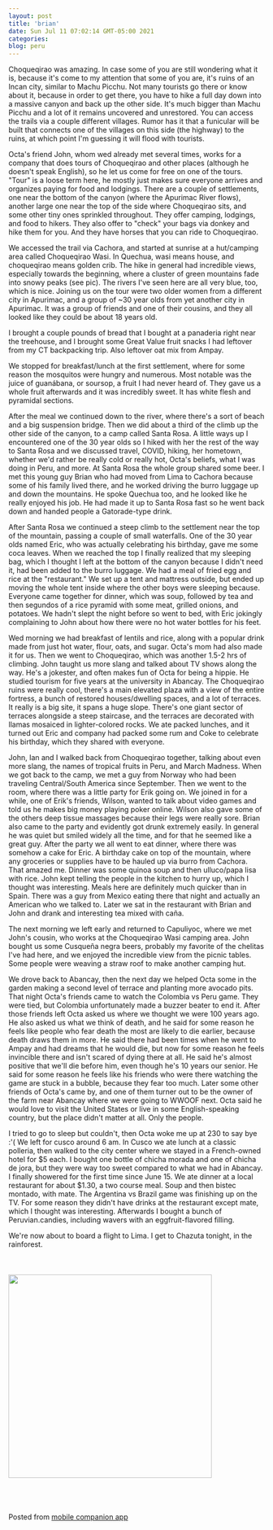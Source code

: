 ```yaml
---
layout: post
title: 'brian'
date: Sun Jul 11 07:02:14 GMT-05:00 2021
categories: 
blog: peru
---
```

Choqueqirao was amazing. In case some of you are still wondering what it is, because it's come to my attention that some of you are, it's ruins of an Incan city, similar to Machu Picchu. Not many tourists go there or know about it, because in order to get there, you have to hike a full day down into a massive canyon and back up the other side. It's much bigger than Machu Picchu and a lot of it remains uncovered and unrestored. You can access the trails via a couple different villages. Rumor has it that a funicular will be built that connects one of the villages on this side (the highway) to the ruins, at which point I'm guessing it will flood with tourists. 

Octa's friend John, whom wed already met several times, works for a company that does tours of Choqueqirao and other places (although he doesn't speak English), so he let us come for free on one of the tours. "Tour" is a loose term here, he mostly just makes sure everyone arrives and organizes paying for food and lodgings. There are a couple of settlements, one near the bottom of the canyon (where the Apurimac River flows), another large one near the top of the side where Choqueqirao sits, and some other tiny ones sprinkled throughout. They offer camping, lodgings, and food to hikers. They also offer to "check" your bags via donkey and hike them for you. And they have horses that you can ride to Choqueqirao.

We accessed the trail via Cachora, and started at sunrise at a hut/camping area called Choqueqirao Wasi. In Quechua, wasi means house, and choqueqirao means golden crib. The hike in general had incredible views, especially towards the beginning, where a cluster of green mountains fade into snowy peaks (see pic). The rivers I've seen here are all very blue, too, which is nice. Joining us on the tour were two older women from a different city in Apurimac, and a group of ~30 year olds from yet another city in Apurimac. It was a group of friends and one of their cousins, and they all looked like they could be about 18 years old.

I brought a couple pounds of bread that I bought at a panaderia right near the treehouse, and I brought some Great Value fruit snacks I had leftover from my CT backpacking trip. Also leftover oat mix from Ampay.

We stopped for breakfast/lunch at the first settlement, where for some reason the mosquitos were hungry and numerous. Most notable was the juice of guanábana, or soursop, a fruit I had never heard of. They gave us a whole fruit afterwards and it was incredibly sweet. It has white flesh and pyramidal sections. 

After the meal we continued down to the river, where there's a sort of beach and a big suspension bridge. Then we did about a third of the climb up the other side of the canyon, to a camp called Santa Rosa. A little ways up I encountered one of the 30 year olds so I hiked with her the rest of the way to Santa Rosa and we discussed travel, COVID, hiking, her hometown, whether we'd rather be really cold or really hot, Octa's beliefs, what I was doing in Peru, and more. At Santa Rosa the whole group shared some beer. I met this young guy Brian who had moved from Lima to Cachora because some of his family lived there, and he worked driving the burro luggage up and down the mountains. He spoke Quechua too, and he looked like he really enjoyed his job. He had made it up to Santa Rosa fast so he went back down and handed people a Gatorade-type drink. 

After Santa Rosa we continued a steep climb to the settlement near the top of the mountain, passing a couple of small waterfalls. One of the 30 year olds named Eric, who was actually celebrating his birthday, gave me some coca leaves. When we reached the top I finally realized that my sleeping bag, which I thought I left at the bottom of the canyon because I didn't need it, had been added to the burro luggage. We had a meal of fried egg and rice at the "restaurant." We set up a tent and mattress outside, but ended up moving the whole tent inside where the other boys were sleeping because. Everyone came together for dinner, which was soup, followed by tea and then segundos of a rice pyramid with some meat, grilled onions, and potatoes. We hadn't slept the night before so went to bed, with Eric jokingly complaining to John about how there were no hot water bottles for his feet.

Wed morning we had breakfast of lentils and rice, along with a popular drink made from just hot water, flour, oats, and sugar. Octa's mom had also made it for us. Then we went to Choqueqirao, which was another 1.5-2 hrs of climbing. John taught us more slang and talked about TV shows along the way. He's a jokester, and often makes fun of Octa for being a hippie. He studied tourism for five years at the university in Abancay. The Choqueqirao ruins were really cool, there's a main elevated plaza with a view of the entire fortress, a bunch of restored houses/dwelling spaces, and a lot of terraces. It really is a big site, it spans a huge slope. There's one giant sector of terraces alongside a steep staircase, and the terraces are decorated with llamas mosaiced in lighter-colored rocks. We ate packed lunches, and it turned out Eric and company had packed some rum and Coke to celebrate his birthday, which they shared with everyone.

John, Ian and I walked back from Choqueqirao together, talking about even more slang, the names of tropical fruits in Peru, and March Madness. When we got back to the camp, we met a guy from Norway who had been traveling Central/South America since September. Then we went to the room, where there was a little party for Erik going on. We joined in for a while, one of Erik's friends, Wilson, wanted to talk about video games and told us he makes big money playing poker online. Wilson also gave some of the others deep tissue massages because their legs were really sore. Brian also came to the party and evidently got drunk extremely easily. In general he was quiet but smiled widely all the time, and for that he seemed like a great guy. After the party we all went to eat dinner, where there was somehow a cake for Eric. A birthday cake on top of the mountain, where any groceries or supplies have to be hauled up via burro from Cachora. That amazed me. Dinner was some quinoa soup and then ulluco/papa lisa with rice. John kept telling the people in the kitchen to hurry up, which I thought was interesting. Meals here are definitely much quicker than in Spain. There was a guy from Mexico eating there that night and actually an American who we talked to. Later we sat in the restaurant with Brian and John and drank and interesting tea mixed with caña. 

The next morning we left early and returned to Capuliyoc, where we met John's cousin, who works at the Choqueqirao Wasi camping area. John bought us some Cusqueña negra beers, probably my favorite of the chelitas I've had here, and we enjoyed the incredible view from the picnic tables. Some people were weaving a straw roof to make another camping hut.

We drove back to Abancay, then the next day we helped Octa some in the garden making a second level of terrace and planting more avocado pits. That night Octa's friends came to watch the Colombia vs Peru game. They were tied, but Colombia unfortunately made a buzzer beater to end it. After those friends left Octa asked us where we thought we were 100 years ago. He also asked us what we think of death, and he said for some reason he feels like people who fear death the most are likely to die earlier, because death draws them in more. He said there had been times when he went to Ampay and had dreams that he would die, but now for some reason he feels invincible there and isn't scared of dying there at all. He said he's almost positive that we'll die before him, even though he's 10 years our senior. He said for some reason he feels like his friends who were there watching the game are stuck in a bubble, because they fear too much. Later some other friends of Octa's came by, and one of them turner out to be the owner of the farm near Abancay where we were going to WWOOF next.  Octa said he would love to visit the United States or live in some English-speaking country, but the place didn't matter at all. Only the people.

I tried to go to sleep but couldn't, then Octa woke me up at 230 to say bye :'( We left for cusco around 6 am. In Cusco we ate lunch at a classic polleria, then walked to the city center where we stayed in a French-owned hotel for $5 each. I bought one bottle of chicha morada and one of chicha de jora, but they were way too sweet compared to what we had in Abancay. I finally showered for the first time since June 15. We ate dinner at a local restaurant for about $1.30, a two course meal. Soup and then bistec montado, with mate. The Argentina vs Brazil game was finishing up on the TV. For some reason they didn't have drinks at the restaurant except mate, which I thought was interesting. Afterwards I bought a bunch of Peruvian.candies, including wavers with an eggfruit-flavored filling. 

We're now about to board a flight to Lima. I get to Chazuta tonight, in the rainforest.<br><br><br><br><img src="{{ '/assets/img/IMG_20210708_150858.jpg' | prepend: site.baseurl }}" width="400" /><br><br><br><br><br><span class="text-sm">Posted from <a href="https://github.com/serviceberry3/ghub_pgs_blog_pusher" class="text-green-500">mobile companion app</a></span>